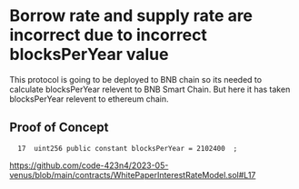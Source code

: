 # Borrow rate and supply rate are incorrect due to incorrect blocksPerYear value

This protocol is going to be deployed to BNB chain so its needed to calculate blocksPerYear relevent to BNB Smart Chain.
But here it has taken blocksPerYear relevent to ethereum chain. 

## Proof of Concept

      17  uint256 public constant blocksPerYear = 2102400  ;

https://github.com/code-423n4/2023-05-venus/blob/main/contracts/WhitePaperInterestRateModel.sol#L17


